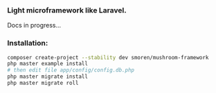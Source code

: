 ### Light microframework like Laravel.
Docs in progress...

### Installation:
```bash
composer create-project --stability dev smoren/mushroom-framework
php master example install
# then edit file app/config/config.db.php
php master migrate install
php master migrate roll
```